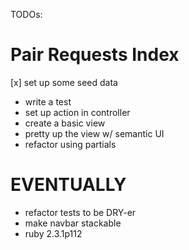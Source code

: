 TODOs:

# Pair Requests Index

[x] set up some seed data
- write a test
- set up action in controller
- create a basic view
- pretty up the view w/ semantic UI
- refactor using partials

# EVENTUALLY

- refactor tests to be DRY-er
- make navbar stackable
- ruby 2.3.1p112
